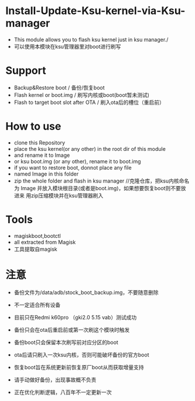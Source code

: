 # Install-Update-Ksu-kernel-via-Ksu-manager
 - This module allows you to flash ksu kernel just in ksu manager./
 - 可以使用本模块在ksu管理器里对boot进行刷写
 
# Support
 - Backup&Restore boot / 备份/恢复boot
 - Flash kernel or boot.img / 刷写内核或boot(boot暂未测试)
 - Flash to target boot slot after OTA / 刷入ota后的槽位（重启前）

# How to use
 - clone this Repository
 - place the ksu kernel(or any other) in the root dir of this module
 - and rename it to Image
 - or ksu boot.img (or any other), rename it to boot.img
 - if you want to restore boot, donnot place any file
 - named Image in this folder
 - zip the whole folder and flash in ksu manager
//克隆仓库，把ksu内核命名为 Image 并放入模块根目录(或者是boot.img)，如果想要恢复boot则不要放进来
用zip压缩模块并在ksu管理器刷入


# Tools
 - magiskboot,bootctl 
 - all extracted from Magisk
 - 工具提取自magisk

# 注意
 - 备份文件为/data/adb/stock_boot_backup.img，不要随意删除
 - 不一定适合所有设备
 - 目前只在Redmi k60pro （gki2.0 5.15 vab）测试成功
 - 备份只会在ota后重启前或第一次刷这个模块时触发
 - 备份boot只会保留本次刷写前对应分区的boot
 - ota后请只刷入一次ksu内核，否则可能破坏备份的官方boot
 - 恢复boot旨在系统更新前恢复原厂boot从而获取增量支持
 - 请手动做好备份，出现事故概不负责

 - 正在优化判断逻辑，八百年不一定更新一次
